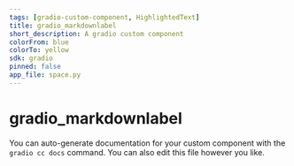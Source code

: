 ```yaml
---
tags: [gradio-custom-component, HighlightedText]
title: gradio_markdownlabel
short_description: A gradio custom component
colorFrom: blue
colorTo: yellow
sdk: gradio
pinned: false
app_file: space.py
---
```


# gradio_markdownlabel

You can auto-generate documentation for your custom component with the `gradio cc docs` command.
You can also edit this file however you like.
